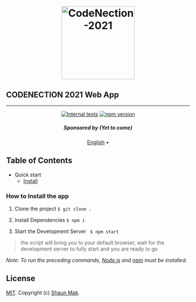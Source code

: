 <h1 align="center">
  <a href="#"><img src="https://res.cloudinary.com/shaun-storage/image/upload/v1632304658/1050x1050-CodeNection_Vertical_Logo_Ori_oaahp6.png" alt="CodeNection-2021" width="200"></a>
  <br>
</h1>

## CODENECTION 2021 Web App

---

<p align="center">
  <!-- <a href="https://discord.gg/ZegqCBr"><img src="https://img.shields.io/discord/612704110008991783" alt="discord"></a> -->
  <a href="https://github.com/standard/standard/actions/workflows/test-internal.yml"><img src="https://github.com/standard/standard/actions/workflows/test-internal.yml/badge.svg?branch=master" alt="Internal tests"></a>
  <a href="https://www.npmjs.com/package/standard"><img src="https://img.shields.io/npm/v/standard.svg" alt="npm version"></a>
  <!-- <a href="https://www.npmjs.com/package/@inva-ui/react"><img src="https://img.shields.io/npm/dm/eslint-config-standard.svg" alt="npm downloads"></a> -->
</p>

<h5 align="center">
  Sponsored by (Yet to come)
</h5>

<p align="center">
  <a href="#">English</a> •
</p>

## Table of Contents

- Quick start
  - [Install](#how-to-install-the-app)

### How to Install the app

1. Clone the project
   `$ git clone .`

2. Install Dependencies
   `$ npm i`

3. Start the Development Server
   ` $ npm start`

> the script will bring you to your default browser, wait for the development server to fully start and you are ready to go

_Note: To run the preceding commands, [Node.js](http://nodejs.org) and [npm](https://npmjs.com) must be installed._

<!-- ## Components

| [<img width=190 src=https://cdn.rawgit.com/standard/standard/master/docs/logos/nodejs.png>](https://nodejs.org) | [<img width=190 src=https://cdn.rawgit.com/standard/standard/master/docs/logos/npm.png>](https://www.npmjs.com) | [<img width=190 src=https://cdn.rawgit.com/standard/standard/master/docs/logos/github.png>](https://github.com) | [<img width=190 src=https://cdn.rawgit.com/standard/standard/master/docs/logos/wormhole.png>](https://wormhole.app) |
| --------------------------------------------------------------------------------------------------------------- | --------------------------------------------------------------------------------------------------------------- | --------------------------------------------------------------------------------------------------------------- | ------------------------------------------------------------------------------------------------------------------- | -->

## License

[MIT](LICENSE). Copyright (c) [Shaun Mak](https://shaunmak.com).

